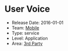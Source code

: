 # User Voice
* Release Date: 2016-01-01
* Team: [Mobile](../teams/mobile.md)
* Type: service
* Level: Application
* Area: [3rd Party](../areas/3rd-party.png)
